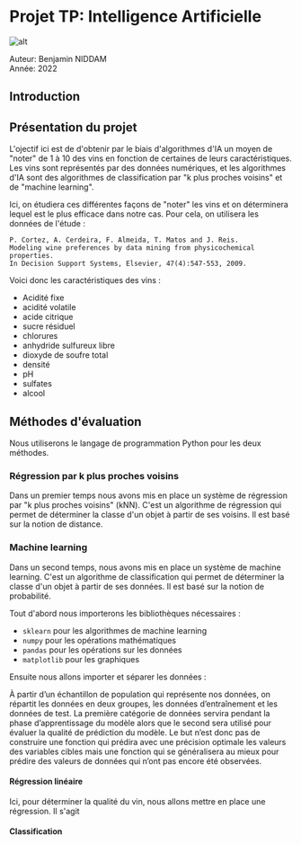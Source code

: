 # Projet TP: Intelligence Artificielle

![alt](./d1e47c37fa_119289_ia-intelligence-artificielle.jpg)

Auteur: Benjamin NIDDAM <br>
Année: 2022

## Introduction



## Présentation du projet

L'ojectif ici est de d'obtenir par le biais d'algorithmes d'IA un moyen de "noter" de 1 à 10 des vins en fonction de certaines de leurs caractéristiques. Les vins sont représentés par des données numériques, et les algorithmes d'IA sont des algorithmes de classification par "k plus proches voisins" et de "machine learning".

Ici, on étudiera ces différentes façons de "noter" les vins et on déterminera lequel est le plus efficace dans notre cas. Pour cela, on utilisera les données de l'étude :

    P. Cortez, A. Cerdeira, F. Almeida, T. Matos and J. Reis.
    Modeling wine preferences by data mining from physicochemical properties.
    In Decision Support Systems, Elsevier, 47(4):547-553, 2009.

Voici donc les caractéristiques des vins :

-   Acidité fixe
-   acidité volatile
-   acide citrique
-   sucre résiduel
-   chlorures
-   anhydride sulfureux libre
-   dioxyde de soufre total
-   densité
-   pH
-   sulfates
-   alcool

## Méthodes d'évaluation

Nous utiliserons le langage de programmation Python pour les deux méthodes.

### Régression par k plus proches voisins

Dans un premier temps nous avons mis en place un système de régression par "k plus proches voisins" (kNN). C'est un algorithme de régression qui permet de déterminer la classe d'un objet à partir de ses voisins. Il est basé sur la notion de distance.

### Machine learning

Dans un second temps, nous avons mis en place un système de machine learning. C'est un algorithme de classification qui permet de déterminer la classe d'un objet à partir de ses données. Il est basé sur la notion de probabilité.

Tout d'abord nous importerons les bibliothèques nécessaires :

-   `sklearn` pour les algorithmes de machine learning
-   `numpy` pour les opérations mathématiques
-   `pandas` pour les opérations sur les données
-   `matplotlib` pour les graphiques

Ensuite nous allons importer et séparer les données : <br>

À partir d’un échantillon de population qui représente nos données, on répartit les données en deux groupes, les données d’entraînement et les données de test. La première catégorie de données servira pendant la phase d’apprentissage du modèle alors que le second sera utilisé pour évaluer la qualité de prédiction du modèle. Le but n’est donc pas de construire une fonction qui prédira avec une précision optimale les valeurs des variables cibles mais une fonction qui se généralisera au mieux pour prédire des valeurs de données qui n’ont pas encore été observées.

#### Régression linéaire

Ici, pour déterminer la qualité du vin, nous allons mettre en place une régression. Il s'agit

#### Classification
